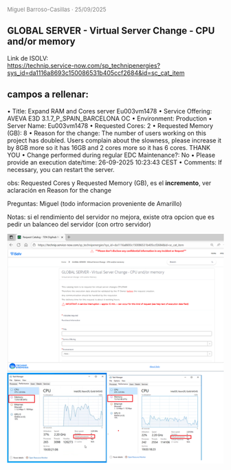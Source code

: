 <span style="font-size:small; color:gray;"> Miguel Barroso-Casillas · 25/09/2025</span>

## GLOBAL SERVER - Virtual Server Change - CPU and/or memory


Link de ISOLV:     
https://technip.service-now.com/sp_technipenergies?sys_id=da1116a8693c150086531b405ccf2684&id=sc_cat_item

## campos a rellenar:

•	Title: Expand RAM and Cores server Eu003vm1478
•	Service Offering: AVEVA E3D 3.1.7_P_SPAIN_BARCELONA OC
•	Environment: Production
•	Server Name: Eu003vm1478
•	Requested Cores: 2
•	Requested Memory (GB): 8
•	Reason for the change: The number of users working on this project has doubled. Users complain about the slowness, please increase it by 8GB more so it has 16GB and 2 cores more so it has 6 cores. THANK YOU
•	Change performed during regular EDC Maintenance?: No
•	Please provide an execution date/time: 26-09-2025 10:23:43 CEST
•	Comments: If necessary, you can restart the server.
  

  obs: Requested Cores y Requested Memory (GB), es el **incremento**, ver aclaración en Reason for the change


  Preguntas: Miguel (todo informacion proveniente de Amarillo)

  Notas: si el rendimiento del servidor no mejora, existe otra opcion que es pedir un balanceo del servidor (con ortro servidor)

![EJEMPLO_01](./img/Aumento-Memoria-CPU_01.png)
![EJEMPLO_01](./img/Aumento-Memoria-CPU_02.png)



